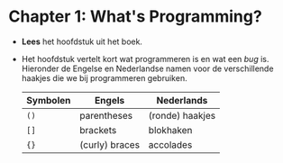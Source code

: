 # Chapter 1: What's Programming?

- **Lees** het hoofdstuk uit het boek.

- Het hoofdstuk vertelt kort wat programmeren is en wat een *bug* is. Hieronder de Engelse en Nederlandse namen voor de verschillende haakjes die we bij programmeren gebruiken.

	| Symbolen | Engels         | Nederlands      |
	| -------- | -------------- | --------------- |
	| `()`       | parentheses    | (ronde) haakjes |
	| `[]`       | brackets       | blokhaken       |
	| `{}`       | (curly) braces | accolades       |
